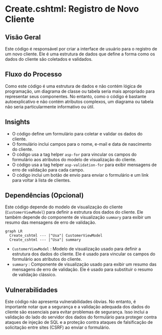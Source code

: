 # Create.cshtml: Registro de Novo Cliente

## Visão Geral
Este código é responsável por criar a interface de usuário para o registro de um novo cliente. Ele é uma estrutura de dados que define a forma como os dados do cliente são coletados e validados.

## Fluxo do Processo
Como este código é uma estrutura de dados e não contém lógica de programação, um diagrama de classe ou tabela seria mais apropriado para representar seus componentes. No entanto, como o código é bastante autoexplicativo e não contém atributos complexos, um diagrama ou tabela não seria particularmente informativo ou útil.

## Insights
- O código define um formulário para coletar e validar os dados do cliente.
- O formulário inclui campos para o nome, e-mail e data de nascimento do cliente.
- O código usa a tag helper `asp-for` para vincular os campos do formulário aos atributos do modelo de visualização do cliente.
- O código usa a tag helper `asp-validation-for` para exibir mensagens de erro de validação para cada campo.
- O código inclui um botão de envio para enviar o formulário e um link para voltar à lista de clientes.

## Dependências (Opcional)
Este código depende do modelo de visualização do cliente (`CustomerViewModel`) para definir a estrutura dos dados do cliente. Ele também depende do componente de visualização `summary` para exibir um resumo das mensagens de erro de validação.

```mermaid
graph LR
  Create_cshtml --- |"Usa"| CustomerViewModel
  Create_cshtml --- |"Usa"| summary
```

- `CustomerViewModel` : Modelo de visualização usado para definir a estrutura dos dados do cliente. Ele é usado para vincular os campos do formulário aos atributos do cliente.
- `summary` : Componente de visualização usado para exibir um resumo das mensagens de erro de validação. Ele é usado para substituir o resumo de validação clássico.

## Vulnerabilidades
Este código não apresenta vulnerabilidades óbvias. No entanto, é importante notar que a segurança e a validação adequada dos dados do cliente são essenciais para evitar problemas de segurança. Isso inclui a validação do lado do servidor dos dados do formulário para proteger contra ataques de injeção de SQL e a proteção contra ataques de falsificação de solicitação entre sites (CSRF) ao enviar o formulário.